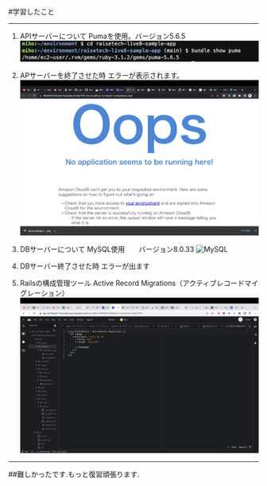 #学習したこと
***
1. APIサーバーについて
Pumaを使用。バージョン5.6.5
![APIサーバー](images/puma-version.png)

2. APサーバーを終了させた時
エラーが表示されます。
![エラー](images/puma.png)

3. DBサーバーについて
MySQL使用　　バージョン8.0.33
![MySQL](images/MySQL-version.png)

4. DBサーバー終了させた時
エラーが出ます


5. Railsの構成管理ツール
Active Record Migrations（アクティブレコードマイグレーション）
![Rails](images/Migration.png)

***
##難しかったです.もっと復習頑張ります.
